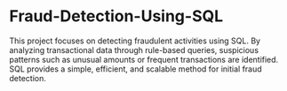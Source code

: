 # Fraud-Detection-Using-SQL
This project focuses on detecting fraudulent activities using SQL. By analyzing transactional data through rule-based queries, suspicious patterns such as unusual amounts or frequent transactions are identified. SQL provides a simple, efficient, and scalable method for initial fraud detection.
